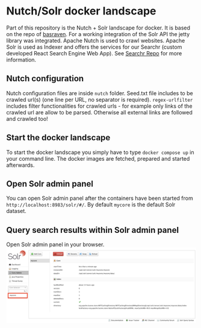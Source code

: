 # Nutch/Solr docker landscape
Part of this repository is the Nutch + Solr landscape for docker. It is based on the repo of [basraven](https://github.com/basraven/nutch-solr-integration). For a working integration of the Solr API the jetty library was integrated. Apache Nutch is used to crawl websites. Apache Solr is used as Indexer and offers the services for our Searchr (custom developed React Search Engine Web App). See [Searchr Repo](https://github.com/fiveamdeveloper/Searchr) for more information.

## Nutch configuration
Nutch configuration files are inside `nutch` folder. Seed.txt file includes to be crawled url(s) (one line per URL, no separator is required). `regex-urlfilter` includes filter functionalities for crawled urls - for example only links of the crawled url are allow to be parsed. Otherwise all external links are followed and crawled too!

## Start the docker landscape
To start the docker landscape you simply have to type `docker compose up` in your command line. The docker images are fetched, prepared and started afterwards. 

## Open Solr admin panel
You can open Solr admin panel after the containers have been started from `http://localhost:8983/solr/#/`. By default `mycore` is the default Solr dataset.

## Query search results within Solr admin panel
Open Solr admin panel in your browser.
![Choose mycore in Solr](choose-mycore.png)

